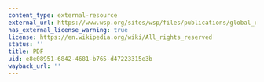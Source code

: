 ```yaml
---
content_type: external-resource
external_url: https://www.wsp.org/sites/wsp/files/publications/global_ruralreport.pdf
has_external_license_warning: true
license: https://en.wikipedia.org/wiki/All_rights_reserved
status: ''
title: PDF
uid: e8e08951-6842-4681-b765-d47223315e3b
wayback_url: ''
---
```

